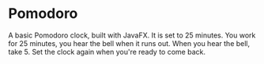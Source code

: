 # Pomodoro

A basic Pomodoro clock, built with JavaFX.  It is set to 25 minutes.  You work for 25 minutes, you hear the bell when it runs out.  When you hear the bell, take 5.  Set the clock again when you're ready to come back.